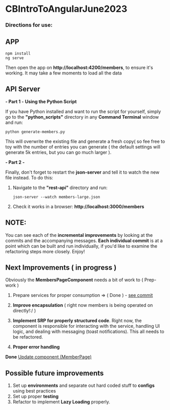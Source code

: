 # CBIntroToAngularJune2023

### Directions for use:

 ## APP
  ```console 
  npm install
  ng serve
 ```

Then open the app on **http://localhost:4200/members**, to ensure it's working. It may take a few moments to load all the data

 ## API Server
 **- Part 1 -**
   **Using the Python Script**
   
   If you have Python installed and want to run the script for yourself, simply go to the **"python_scripts"** directory in any **Command Terminal** window and run: 
   ```console 
   python generate-members.py
  ```
  
   This will overwrite the existing file and generate a fresh copy( so fee free to toy with the number of entries you can generate ( the default settings will generate 5k entries, but you can go much larger ).
   
   **- Part 2 -**
   
   Finally, don't forget to restart the **json-server** and tell it to watch the new file instead. To do this:
   1. Navigate to the **"rest-api"** directory and run:
      ```console
      json-server --watch members-large.json
      ```
   3. Check it works in a browser: **http://localhost:3000/members**

## NOTE:

 You can see each of the **incremental improvements** by looking at the commits and the accompanying messages.
 **Each individual commit** is at a point which can be built and run individually, if you'd like to examine the refactoring steps more closely. Enjoy!

## Next Improvements ( in progress )
 
  Obviously the **MembersPageComponent** needs a bit of work to
  ( Prep-work )
  1. Prepare services for proper consumption => ( Done ) - [ see commit](https://github.com/SimplicityIsArt/CBIntroToAngularJune2023/commit/a73fa9d4f331c35b60887056336ce5ec54a5e8f9)

  3. **Improve encapsulation** ( right now members is being operated on directly!:/ )
  4. **Implement SRP for properly structured code**. Right now, the component is responsible for interacting with the service, handling UI logic, and dealing with messaging (toast notifications).
    This all needs to be refactored.
  5. **Proper error handling**
  
  **Done**  [Update component (MemberPage)](https://github.com/SimplicityIsArt/CBIntroToAngularJune2023/commit/5b4b9429597a2de2791f5dc1ce86e89eb53a831e)


	
	
 
  ## Possible future improvements
  1. Set up **environments** and separate out hard coded stuff to **configs** using best practices
  2. Set up proper **testing**
  2. Refactor to implement **Lazy Loading** properly.

  
